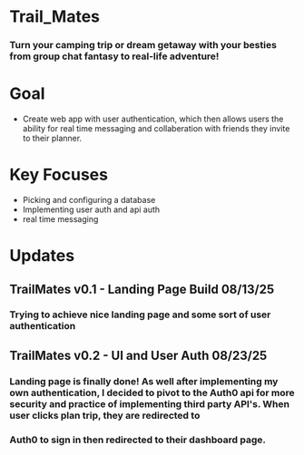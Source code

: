 # Trail_Mates
### Turn your camping trip or dream getaway with your besties from group chat fantasy to real-life adventure!

# Goal
* Create web app with user authentication, which then allows users the ability for real time messaging and collaberation with friends they invite to their planner.

# Key Focuses
* Picking and configuring a database
* Implementing user auth and api auth
* real time messaging

# Updates
## TrailMates v0.1 - Landing Page Build 08/13/25
### Trying to achieve nice landing page and some sort of user authentication

## TrailMates v0.2 - UI and User Auth 08/23/25
### Landing page is finally done! As well after implementing my own authentication, I decided to pivot to the Auth0 api for more security and practice of implementing third party API's. When user clicks plan trip, they are redirected to 
### Auth0 to sign in then redirected to their dashboard page.
